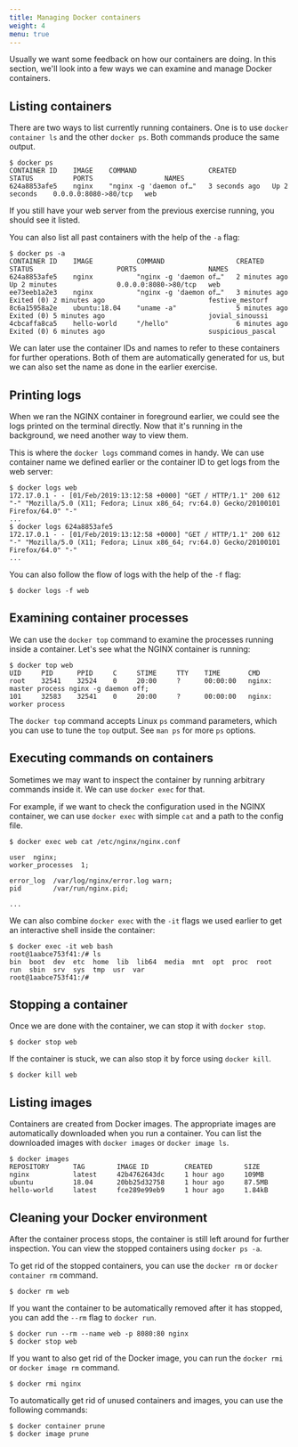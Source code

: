 ```yaml
---
title: Managing Docker containers
weight: 4
menu: true
---
```


Usually we want some feedback on how our containers are doing.
In this section, we'll look into a few ways we can examine and manage Docker containers.

## Listing containers

There are two ways to list currently running containers.
One is to use `docker container ls` and the other `docker ps`.
Both commands produce the same output.

    $ docker ps
    CONTAINER ID    IMAGE    COMMAND                  CREATED         STATUS          PORTS                  NAMES
    624a8853afe5    nginx    "nginx -g 'daemon of…"   3 seconds ago   Up 2 seconds    0.0.0.0:8080->80/tcp   web

If you still have your web server from the previous exercise running,
you should see it listed.

You can also list all past containers with the help of the `-a` flag:

    $ docker ps -a
    CONTAINER ID    IMAGE           COMMAND                  CREATED          STATUS                     PORTS                  NAMES
    624a8853afe5    nginx           "nginx -g 'daemon of…"   2 minutes ago    Up 2 minutes               0.0.0.0:8080->80/tcp   web
    ee73eeb1a2e3    nginx           "nginx -g 'daemon of…"   3 minutes ago    Exited (0) 2 minutes ago                          festive_mestorf
    8c6a15958a2e    ubuntu:18.04    "uname -a"               5 minutes ago    Exited (0) 5 minutes ago                          jovial_sinoussi
    4cbcaffa8ca5    hello-world     "/hello"                 6 minutes ago    Exited (0) 6 minutes ago                          suspicious_pascal

We can later use the container IDs and names to refer to these containers for further operations.
Both of them are automatically generated for us, but we can also set the name as done in the earlier exercise.

## Printing logs

When we ran the NGINX container in foreground earlier,
we could see the logs printed on the terminal directly.
Now that it's running in the background,
we need another way to view them.

This is where the `docker logs` command comes in handy.
We can use container name we defined earlier or the container ID to get logs from the web server:

    $ docker logs web
    172.17.0.1 - - [01/Feb/2019:13:12:58 +0000] "GET / HTTP/1.1" 200 612 "-" "Mozilla/5.0 (X11; Fedora; Linux x86_64; rv:64.0) Gecko/20100101 Firefox/64.0" "-"
    ...
    $ docker logs 624a8853afe5
    172.17.0.1 - - [01/Feb/2019:13:12:58 +0000] "GET / HTTP/1.1" 200 612 "-" "Mozilla/5.0 (X11; Fedora; Linux x86_64; rv:64.0) Gecko/20100101 Firefox/64.0" "-"
    ...

You can also follow the flow of logs with the help of the `-f` flag:

    $ docker logs -f web

## Examining container processes

We can use the `docker top` command to examine the processes running inside a container.
Let's see what the NGINX container is running:

    $ docker top web
    UID     PID      PPID     C     STIME     TTY    TIME       CMD
    root    32541    32524    0     20:00     ?      00:00:00   nginx: master process nginx -g daemon off;
    101     32583    32541    0     20:00     ?      00:00:00   nginx: worker process

The `docker top` command accepts Linux `ps` command parameters,
which you can use to tune the `top` output.
See `man ps` for more `ps` options.

## Executing commands on containers

Sometimes we may want to inspect the container by running arbitrary commands inside it.
We can use `docker exec` for that.

For example, if we want to check the configuration used in the NGINX container,
we can use `docker exec` with simple `cat` and a path to the config file.

    $ docker exec web cat /etc/nginx/nginx.conf

    user  nginx;
    worker_processes  1;

    error_log  /var/log/nginx/error.log warn;
    pid        /var/run/nginx.pid;

    ...

We can also combine `docker exec` with the `-it` flags we used earlier to get an interactive shell inside the container:

    $ docker exec -it web bash
    root@1aabce753f41:/# ls
    bin  boot  dev	etc  home  lib	lib64  media  mnt  opt	proc  root  run  sbin  srv  sys  tmp  usr  var
    root@1aabce753f41:/#

## Stopping a container

Once we are done with the container, we can stop it with `docker stop`.

    $ docker stop web

If the container is stuck, we can also stop it by force using `docker kill`.

    $ docker kill web

## Listing images

Containers are created from Docker images.
The appropriate images are automatically downloaded when you run a container.
You can list the downloaded images with `docker images` or `docker image ls`.

    $ docker images
    REPOSITORY      TAG        IMAGE ID         CREATED        SIZE
    nginx           latest     42b4762643dc     1 hour ago     109MB
    ubuntu          18.04      20bb25d32758     1 hour ago     87.5MB
    hello-world     latest     fce289e99eb9     1 hour ago     1.84kB

## Cleaning your Docker environment

After the container process stops,
the container is still left around for further inspection.
You can view the stopped containers using `docker ps -a`.

To get rid of the stopped containers, you can use the `docker rm` or `docker container rm` command.

    $ docker rm web

If you want the container to be automatically removed after it has stopped,
you can add the `--rm` flag to `docker run`.

    $ docker run --rm --name web -p 8080:80 nginx
    $ docker stop web

If you want to also get rid of the Docker image, you can run the `docker rmi` or `docker image rm` command.

    $ docker rmi nginx

To automatically get rid of unused containers and images, you can use the following commands:

    $ docker container prune
    $ docker image prune
